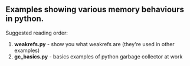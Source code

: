 ## Examples showing various memory behaviours in python.

Suggested reading order:

1. **weakrefs.py** - show you what weakrefs are (they're used in other examples)
2. **gc_basics.py** - basics examples of python garbage collector at work
